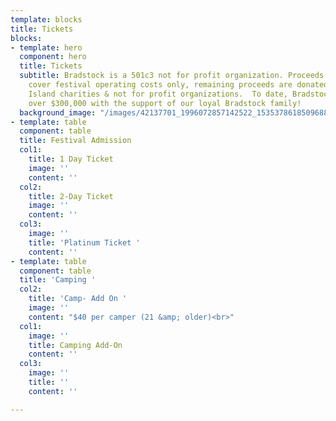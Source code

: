 ```yaml
---
template: blocks
title: Tickets
blocks:
- template: hero
  component: hero
  title: Tickets
  subtitle: Bradstock is a 501c3 not for profit organization. Proceeds from our ticketing
    cover festival operating costs only, remaining proceeds are donated to local Long
    Island charities & not for profit organizations.  To date, Bradstock has donated
    over $300,000 with the support of our loyal Bradstock family!
  background_image: "/images/42137701_1996072857142522_1535378618509688832_n-1.jpg"
- template: table
  component: table
  title: Festival Admission
  col1:
    title: 1 Day Ticket
    image: ''
    content: ''
  col2:
    title: 2-Day Ticket
    image: ''
    content: ''
  col3:
    image: ''
    title: 'Platinum Ticket '
    content: ''
- template: table
  component: table
  title: 'Camping '
  col2:
    title: 'Camp- Add On '
    image: ''
    content: "$40 per camper (21 &amp; older)<br>"
  col1:
    image: ''
    title: Camping Add-On
    content: ''
  col3:
    image: ''
    title: ''
    content: ''

---
```

